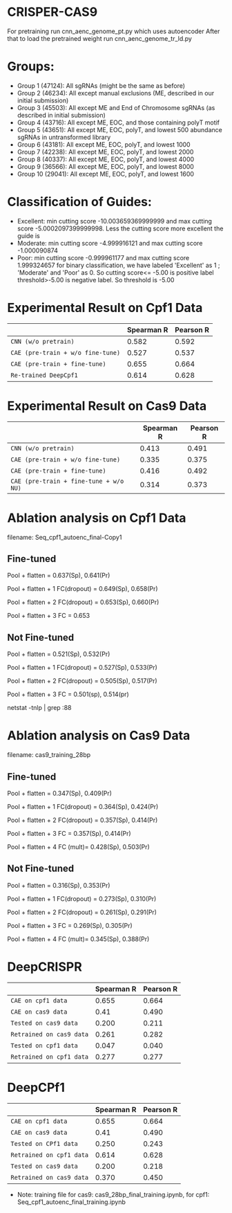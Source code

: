 # CRISPER-CAS9

For pretraining run cnn_aenc_genome_pt.py which uses autoencoder
After that to load the pretrained weight run cnn_aenc_genome_tr_ld.py

# Groups:

- Group 1 (47124): All sgRNAs (might be the same as before)
- Group 2 (46234): All except manual exclusions (ME, described in our initial submission)
- Group 3 (45503): All except ME and End of Chromosome sgRNAs (as described in initial submission)
- Group 4 (43716): All except ME, EOC, and those containing polyT motif 
- Group 5 (43651): All except ME, EOC, polyT, and lowest 500 abundance sgRNAs in untransformed library
- Group 6 (43181): All except ME, EOC, polyT, and lowest 1000
- Group 7 (42238): All except ME, EOC, polyT, and lowest 2000  
- Group 8 (40337): All except ME, EOC, polyT, and lowest 4000  
- Group 9 (36566): All except ME, EOC, polyT, and lowest 8000 
- Group 10 (29041): All except ME, EOC, polyT, and lowest 1600

# Classification of Guides:
- Excellent: min cutting score -10.003659369999999 and max cutting score  -5.0002097399999998. Less the cutting score more                  excellent the guide is
- Moderate: min cutting score -4.999916121 and max cutting score -1.000090874 
- Poor: min cutting score -0.999961177 and max cutting score 1.999324657
for binary classification, we have labeled 'Excellent' as 1 ; 'Moderate' and 'Poor' as 0. So cutting score<= -5.00 is positive label threshold>-5.00 is negative label. So threshold is -5.00

# Experimental Result on Cpf1 Data

|  | Spearman R | Pearson R |  
| --- | --- | --- |
| `CNN (w/o pretrain)` | 0.582 |  0.592 |
| `CAE (pre-train + w/o fine-tune)` | 0.527 | 0.537 |
| `CAE (pre-train + fine-tune)` | 0.655 |  0.664 |
| `Re-trained DeepCpf1` | 0.614 |  0.628 |

# Experimental Result on Cas9 Data

|  | Spearman R | Pearson R |  
| --- | --- | --- |
| `CNN (w/o pretrain)` | 0.413 |  0.491 |
| `CAE (pre-train + w/o fine-tune)` | 0.335 | 0.375 |
| `CAE (pre-train + fine-tune)` | 0.416 | 0.492  |
| `CAE (pre-train + fine-tune + w/o NU)` | 0.314 | 0.373  |

# Ablation analysis on Cpf1 Data
filename: Seq_cpf1_autoenc_final-Copy1
## Fine-tuned
Pool + flatten = 0.637(Sp), 0.641(Pr)

Pool + flatten + 1 FC(dropout) = 0.649(Sp), 0.658(Pr)

Pool + flatten + 2 FC(dropout) = 0.653(Sp), 0.660(Pr)

Pool + flatten + 3 FC = 0.653

## Not Fine-tuned
Pool + flatten = 0.521(Sp), 0.532(Pr)

Pool + flatten + 1 FC(dropout) = 0.527(Sp), 0.533(Pr)

Pool + flatten + 2 FC(dropout) = 0.505(Sp), 0.517(Pr)

Pool + flatten + 3 FC = 0.501(sp), 0.514(pr)

netstat -tnlp | grep :88

# Ablation analysis on Cas9 Data
filename: cas9_training_28bp
## Fine-tuned
Pool + flatten = 0.347(Sp), 0.409(Pr)

Pool + flatten + 1 FC(dropout) = 0.364(Sp), 0.424(Pr)

Pool + flatten + 2 FC(dropout) = 0.357(Sp), 0.414(Pr)

Pool + flatten + 3 FC =  0.357(Sp), 0.414(Pr)

Pool + flatten + 4 FC (mult)=  0.428(Sp), 0.503(Pr)

## Not Fine-tuned
Pool + flatten = 0.316(Sp), 0.353(Pr)

Pool + flatten + 1 FC(dropout) = 0.273(Sp), 0.310(Pr)

Pool + flatten + 2 FC(dropout) = 0.261(Sp), 0.291(Pr)

Pool + flatten + 3 FC =  0.269(Sp), 0.305(Pr)

Pool + flatten + 4 FC (mult)=  0.345(Sp), 0.388(Pr)

# DeepCRISPR
       
|  | Spearman R | Pearson R |  
| --- | --- | --- |
| `CAE on cpf1 data` | 0.655 |  0.664 |
| `CAE on cas9 data` | 0.41 |  0.490 |
| `Tested on cas9 data` | 0.200 |  0.211 |
| `Retrained on cas9 data` | 0.261 |  0.282 |
| `Tested on cpf1 data` | 0.047 |  0.040 |
| `Retrained on cpf1 data` | 0.277 |  0.277 |

# DeepCPf1
       
|  | Spearman R | Pearson R |  
| --- | --- | --- |
| `CAE on cpf1 data` | 0.655 |  0.664 |
| `CAE on cas9 data` | 0.41 |  0.490 |
| `Tested on CPf1 data` | 0.250 |  0.243 |
| `Retrained on cpf1 data` | 0.614 |  0.628 |
| `Tested on cas9 data` | 0.200 |  0.218 |
| `Retrained on cas9 data` | 0.370 |  0.450 |

* Note: training file for cas9: cas9_28bp_final_training.ipynb, for cpf1: Seq_cpf1_autoenc_final_training.ipynb
